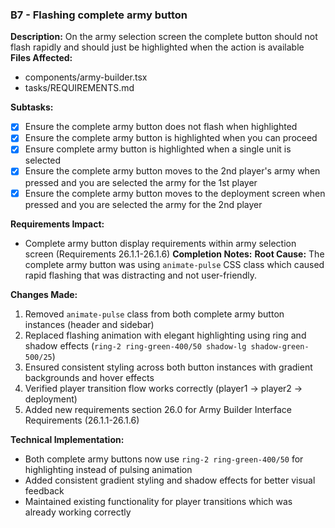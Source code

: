### B7 - Flashing complete army button
**Description:** On the army selection screen the complete button should not flash rapidly and should just be highlighted when the action is available
**Files Affected:** 
- components/army-builder.tsx
- tasks/REQUIREMENTS.md

**Subtasks:**
- [X] Ensure the complete army button does not flash when highlighted
- [X] Ensure the complete army button is highlighted when you can proceed
- [X] Ensure complete army button is highlighted when a single unit is selected
- [X] Ensure the complete army button moves to the 2nd player's army when pressed and you are selected the army for the 1st player
- [X] Ensure the complete army button moves to the deployment screen when pressed and you are selected the army for the 2nd player

**Requirements Impact:** 
- Complete army button display requirements within army selection screen (Requirements 26.1.1-26.1.6)
**Completion Notes:** 
**Root Cause:** The complete army button was using `animate-pulse` CSS class which caused rapid flashing that was distracting and not user-friendly.

**Changes Made:**
1. Removed `animate-pulse` class from both complete army button instances (header and sidebar)
2. Replaced flashing animation with elegant highlighting using ring and shadow effects (`ring-2 ring-green-400/50 shadow-lg shadow-green-500/25`)
3. Ensured consistent styling across both button instances with gradient backgrounds and hover effects
4. Verified player transition flow works correctly (player1 -> player2 -> deployment)
5. Added new requirements section 26.0 for Army Builder Interface Requirements (26.1.1-26.1.6)

**Technical Implementation:**
- Both complete army buttons now use `ring-2 ring-green-400/50` for highlighting instead of pulsing animation
- Added consistent gradient styling and shadow effects for better visual feedback
- Maintained existing functionality for player transitions which was already working correctly